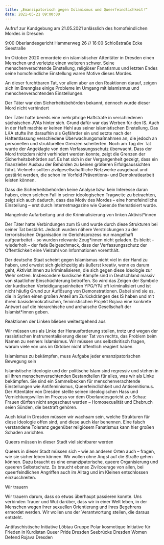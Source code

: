 ```yaml
---
title: „Emanzipatorisch gegen Islamismus und Queerfeindlichkeit!“
date: 2021-05-21 09:00:00
---
```


Aufruf zur Kundgebung am 21.05.2021 anlässlich des homofeindlichen Mordes in Dresden

9:00 Oberlandesgericht Hammerweg 26 // 16:00 Schloßstraße Ecke Seestraße

Im Oktober 2020 ermordete ein islamistischer Attentäter in Dresden einen Menschen und verletzte einen weiteren schwer. Seine menschenverachtende Einstellung, religiöser Fanatismus und letzten Endes seine homofeindliche Einstellung waren Motive dieses Mordes.

An dieser furchtbaren Tat, vor allem aber an den Reaktionen darauf, zeigen sich im Brennglas einige Probleme im Umgang mit Islamismus und menschenverachtenden Einstellungen.


Der Täter war den Sicherheitsbehörden bekannt, dennoch wurde dieser Mord nicht verhindert


Der Täter hatte bereits eine mehrjährige Haftstrafe in verschiedenen sächsischen JVAs hinter sich. Grund dafür war das Werben für den IS. Auch in der Haft machte er keinen Hehl aus seiner islamistischen Einstellung. Das LKA stufte ihn daraufhin als Gefährder ein und setzte nach der Haftentlassung verschiedene Überwachungsmaßnahmen an, die jedoch an personellen und strukturellen Grenzen scheiterten. Noch am Tag der Tat wurde der Angeklagte von dem Verfassungsschutz überwacht. Dass der Mord trotzdem nicht verhindert werden konnte, zeigt die Grenzen der Sicherheitsbehörden auf. Es hat sich in der Vergangenheit gezeigt, dass ein finanzieller Ausbau der Behörden zu keinen größeren Erfolgsaussichten führt. Vielmehr sollten zivilgesellschaftliche Netzwerke ausgebaut und gestärkt werden, die schon im Vorfeld Präventions- und Demokratiearbeit leisten können.

Dass die Sicherheitsbehörden keine Analyse bzw. kein Interesse daran haben, einen solchen Fall in seiner ideologischen Tragweite zu betrachten, zeigt sich auch dadurch, dass das Motiv des Mordes – eine homofeindliche Einstellung – erst durch Internetmagazine wie Queer.de thematisiert wurde.


Mangelnde Aufarbeitung und die Kriminalisierung von linken Aktivist*innen


Der Täter hatte Verbindungen zum IS und wurde durch diese Strukturen bei seiner Tat bestärkt. Jedoch wurden nähere Verstrickungen zu der terroristischen Organisation im Gerichtsprozess nur mangelhaft aufgearbeitet - so wurden relevante Zeug*innen nicht geladen. Es bleibt – wiederholt – der fade Beigeschmack, dass der Verfassungsschutz der Öffentlichkeit eine Vielzahl von Informationen vorenthält.


Der deutsche Staat scheint gegen Islamismus nicht viel in der Hand zu haben, und erweist sich gleichzeitig als äußerst kreativ, wenn es darum geht, Aktivist:innen zu kriminalisieren, die sich gegen diese Ideologie zur Wehr setzen. Insbesondere kurdische Kämpfe sind in Deutschland massiv von staatlicher Einschüchterung betroffen. So wird das Zeigen der Symbole der kurdischen Verteidigungseinheiten YPG/YPJ oft kriminalisiert und ist nicht häufig Grund zur Auflösung von Demonstrationen. Dabei sind sie es, die in Syrien einen großen Anteil am Zurückdrängen des IS haben und mit ihrem basisdemokratischen, feministischen Projekt Rojava eine konkrete Antwort auf die hierarchische und archaische Gesellschaft der Islamist*innen geben.


Reaktionen der Linken blieben weitestgehend aus


Wir müssen uns als Linke der Herausforderung stellen, trotz und wegen der rassistischen Instrumentalisierung dieser Tat von rechts, das Problem beim Namen zu nennen: Islamismus. Wir müssen uns selbstkritisch fragen, warum viele von uns im Oktober nicht öffentlich reagiert haben.


Islamismus zu bekämpfen, muss Aufgabe jeder emanzipatorischen Bewegung sein


Islamistische Ideologie und der politische Islam sind regressiv und stehen in all ihren menschenverachtenden Bestandteilen für alles, was wir als Linke bekämpfen. Sie sind ein Sammelbecken für menschenverachtende Einstellungen wie Antifeminismus, Queerfeindlichkeit und Antisemitismus. Der Attentäter von Dresden stellte seinen ideologischen Hass und Vernichtungswillen im Prozess vor dem Oberlandesgericht zur Schau: Frauen dürften nicht angeschaut werden – Homosexualität und Ehebruch seien Sünden, die bestraft gehören.

Auch lokal in Dresden müssen wir wachsam sein, welche Strukturen für diese Ideologie offen sind, und diese auch klar benennen. Eine falsch verstandene Toleranz gegenüber religiösem Fanatismus kann hier großen Schaden anrichten.


Queers müssen in dieser Stadt viel sichtbarer werden


Queers in dieser Stadt müssen sich – wie an anderen Orten auch – fragen, wie sie sicher leben können. Wir wollen ohne Angst auf die Straße gehen können. Dazu braucht es eine emanzipatorische, queere Organisierung und queeren Selbstschutz. Es braucht ebenso Zivilcourage von allen, bei queerfeindlichen Angriffen auch im Alltag und im Kleinen entschlossen einzuschreiten.


Wir trauern


Wir trauern darum, dass so etwas überhaupt passieren konnte. Uns verbinden Trauer und Wut darüber, dass wir in einer Welt leben, in der Menschen wegen ihrer sexuellen Orientierung und ihres Begehrens ermordet werden. Wir wollen uns der Verantwortung stellen, die daraus entsteht.

Antifaschistische Initiative Löbtau
Gruppe Polar
kosmotique
Initiative für Frieden in Kurdistan
Queer Pride Dresden
Seebrücke Dresden
Women Defend Rojava Dresden
